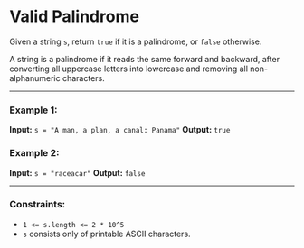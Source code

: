 # Valid Palindrome

Given a string `s`, return `true` if it is a palindrome, or `false` otherwise.

A string is a palindrome if it reads the same forward and backward, after converting all uppercase letters into lowercase and removing all non-alphanumeric characters.

---

### Example 1:

**Input:** `s = "A man, a plan, a canal: Panama"`
**Output:** `true`

### Example 2:

**Input:** `s = "raceacar"`
**Output:** `false`

---

### Constraints:

- `1 <= s.length <= 2 * 10^5`
- `s` consists only of printable ASCII characters.
